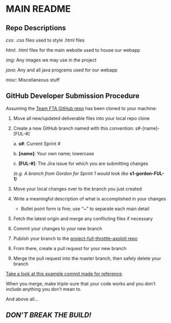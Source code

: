 # MAIN README

## Repo Descriptions
*css*: .css files used to style .html files

*html*: .html files for the main website used to house our webapp

*img*: Any images we may use in the project

*java*: Any and all java programs used for our webapp

*misc*: Miscellaneous stuff

## GitHub Developer Submission Procedure
Assuming the [Team FTA GitHub repo](https://github.com/UTMCSC301/project-full-throttle-axolotl.git) has been cloned to your machine:

1. Move all new/updated deliverable files into your local repo clone
2. Create a new GitHub branch named with this convention: s#-[name]-[FUL-#]

    a. **s#**: Current Sprint #

    b. **[name]**: Your own name; lowercase
    
    c. **[FUL-#]**: The Jira issue for which you are submitting changes
    
    _(e.g. A branch from Gordon for Sprint 1 would look like_ **s1-gordon-FUL-1**_)_

3. Move your local changes over to the branch you just created
4. Write a meaningful description of what is accomplished in your changes
    - Bullet point form is fine; use “~” to separate each main detail
5. Fetch the latest origin and merge any conflicting files if necessary
6. Commit your changes to your new branch
7. Publish your branch to the [project-full-throttle-axolotl repo](https://github.com/UTMCSC301/project-full-throttle-axolotl.git)
8. From there, create a pull request for your new branch
9. Merge the pull request into the master branch, then safely delete your branch

[Take a look at this example commit made for reference](https://github.com/UTMCSC301/project-full-throttle-axolotl/commit/f1440740c1be42800cdd1e85d1000534c0b0bdfc).

When you merge, make triple-sure that your code works and you don’t include anything you don’t mean to.

And above all…

## ***DON’T BREAK THE BUILD!***
